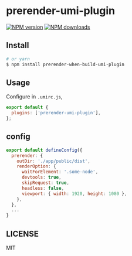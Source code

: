 # prerender-umi-plugin

[![NPM version](https://img.shields.io/npm/v/prerender-umi-plugin.svg?style=flat)](https://npmjs.org/package/prerender-umi-plugin) [![NPM downloads](http://img.shields.io/npm/dm/prerender-umi-plugin.svg?style=flat)](https://npmjs.org/package/prerender-umi-plugin)

## Install

```bash
# or yarn
$ npm install prerender-when-build-umi-plugin
```

## Usage

Configure in `.umirc.js`,

```js
export default {
  plugins: ['prerender-umi-plugin'],
};
```

## config

```js
export default defineConfig({
  prerender: {
    outDir: './app/public/dist',
    renderOption: {
      waitForElement: '.some-node',
      devtools: true,
      skipRequest: true,
      headless: false,
      viewport: { width: 1920, height: 1080 },
    },
  },
  ...
}
```

## LICENSE

MIT
